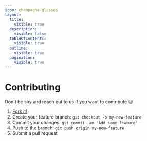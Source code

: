 ```yaml
---
icon: champagne-glasses
layout:
  title:
    visible: true
  description:
    visible: false
  tableOfContents:
    visible: true
  outline:
    visible: true
  pagination:
    visible: true
---
```


# Contributing

Don't be shy and reach out to us if you want to contribute 😉

1. [Fork it!](https://github.com/hatamiarash7/duckdb-netquack/fork)
2. Create your feature branch: `git checkout -b my-new-feature`
3. Commit your changes: `git commit -am 'Add some feature'`
4. Push to the branch: `git push origin my-new-feature`
5. Submit a pull request
